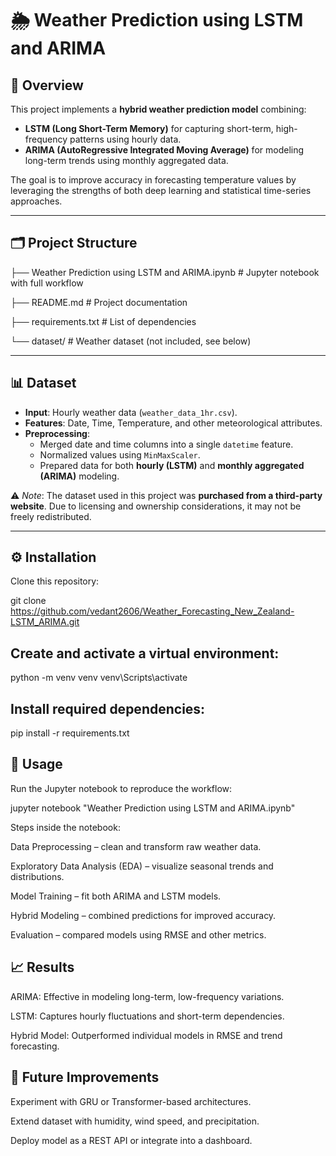 # 🌦 Weather Prediction using LSTM and ARIMA

## 📌 Overview
This project implements a **hybrid weather prediction model** combining:
- **LSTM (Long Short-Term Memory)** for capturing short-term, high-frequency patterns using hourly data.
- **ARIMA (AutoRegressive Integrated Moving Average)** for modeling long-term trends using monthly aggregated data.

The goal is to improve accuracy in forecasting temperature values by leveraging the strengths of both deep learning and statistical time-series approaches.

---

## 🗂 Project Structure
├── Weather Prediction using LSTM and ARIMA.ipynb # Jupyter notebook with full workflow

├── README.md # Project documentation

├── requirements.txt # List of dependencies

└── dataset/ # Weather dataset (not included, see below)


---

## 📊 Dataset
- **Input**: Hourly weather data (`weather_data_1hr.csv`).
- **Features**: Date, Time, Temperature, and other meteorological attributes.
- **Preprocessing**:
  - Merged date and time columns into a single `datetime` feature.
  - Normalized values using `MinMaxScaler`.
  - Prepared data for both **hourly (LSTM)** and **monthly aggregated (ARIMA)** modeling.

⚠️ *Note*: The dataset used in this project was **purchased from a third-party website**. Due to licensing and ownership considerations, it may not be freely redistributed.  

---

## ⚙️ Installation
Clone this repository:

git clone https://github.com/vedant2606/Weather_Forecasting_New_Zealand-LSTM_ARIMA.git

## Create and activate a virtual environment:

python -m venv venv
venv\Scripts\activate


## Install required dependencies:

pip install -r requirements.txt

## 🚀 Usage

Run the Jupyter notebook to reproduce the workflow:

jupyter notebook "Weather Prediction using LSTM and ARIMA.ipynb"

Steps inside the notebook:

Data Preprocessing – clean and transform raw weather data.

Exploratory Data Analysis (EDA) – visualize seasonal trends and distributions.

Model Training – fit both ARIMA and LSTM models.

Hybrid Modeling – combined predictions for improved accuracy.

Evaluation – compared models using RMSE and other metrics.

## 📈 Results

ARIMA: Effective in modeling long-term, low-frequency variations.

LSTM: Captures hourly fluctuations and short-term dependencies.

Hybrid Model: Outperformed individual models in RMSE and trend forecasting.

## 🔮 Future Improvements

Experiment with GRU or Transformer-based architectures.

Extend dataset with humidity, wind speed, and precipitation.

Deploy model as a REST API or integrate into a dashboard.
